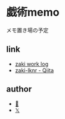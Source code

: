 # 戯術memo

メモ置き場の予定

## link

- [zaki work log](https://zaki-hmkc.hatenablog.com/)
- [zaki-lknr - Qiita](https://qiita.com/zaki-lknr)

## author

- [🦋](https://bsky.app/profile/jp-z.jp)
- [𝕏](https://twitter.com/zaki_hmkc)

